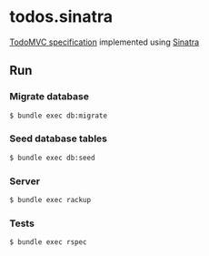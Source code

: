# todos.sinatra

[TodoMVC specification](https://github.com/tastejs/todomvc/blob/master/app-spec.md) implemented using [Sinatra](http://sinatrarb.com/)

## Run
### Migrate database
```bash
$ bundle exec db:migrate
```

### Seed database tables
```bash
$ bundle exec db:seed
```

### Server
```bash
$ bundle exec rackup
```

### Tests
```bash
$ bundle exec rspec
```
